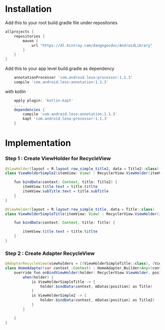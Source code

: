 
# Installation
Add this to your root build.gradle file under repositories

```groovy
allprojects {
    repositories {
        maven {
            url "https://dl.bintray.com/dangngocduc/AndroidLibrary"
        }
    }
}
```

Add this to your app level build.gradle as dependency

```groovy
    annotationProcessor 'com.android.leso:processor:1.1.3'
    compile 'com.android.leso:annotation:1.1.3'
```
with kotlin
```groovy
    apply plugin: 'kotlin-kapt'
    ....
    dependencies {
        compile 'com.android.leso:annotation:1.1.3'
        kapt 'com.android.leso:processor:1.1.3'
    }
```

# Implementation
### Step 1 : Create ViewHolder for RecycleView
```java
@ViewHolder(layout = R.layout.row_simple_title2, data = Title2::class)
class ViewHolderSimple2(itemView: View) : RecyclerView.ViewHolder(itemView) {

    fun bindData(context: Context, title: Title2) {
        itemView.title.text = title.titlte
        itemView.subTitle.text = title.subTitle
    }
}
```

```java
@ViewHolder(layout = R.layout.row_simple_title, data = Title::class)
class ViewHolderSimpleTitle(itemView: View) : RecyclerView.ViewHolder(itemView) {

    fun bindData(context: Context, title: Title) {

        itemView.title.text = title.titlte
    }
}
```

### Step 2 : Create Adapter RecycleView
```java
@AdapterRecycleView(viewholders = [(ViewHolderSimpleTitle::class), (ViewHolderSimple2::class)])
class HomeAdapter(var context :Context) : HomeAdapter_Builder<Any>(context)  {
    override fun onBindViewHolder(holder: RecyclerView.ViewHolder, position: Int) {
        when(holder) {
            is ViewHolderSimpleTitle -> {
                holder.bindData(context, mDatas[position] as Title)
            }
            is ViewHolderSimple2 -> {
                holder.bindData(context, mDatas[position] as Title2)
            }
        }

    }
}
```
